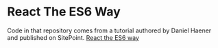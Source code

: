 # React The ES6 Way

Code in that repository comes from a tutorial authored by Daniel Haener and published on SitePoint.
[React the ES6 way](https://www.sitepoint.com/premium/courses/react-the-es6-way-2914/) 
